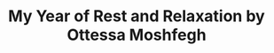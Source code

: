 ---
title: My Year of Rest and Relaxation by Ottessa Moshfegh
categories: [Novel,Fiction Literature]
---